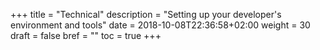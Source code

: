 +++
title = "Technical"
description = "Setting up your developer's environment and tools"
date = 2018-10-08T22:36:58+02:00
weight = 30
draft = false
bref = ""
toc = true
+++
